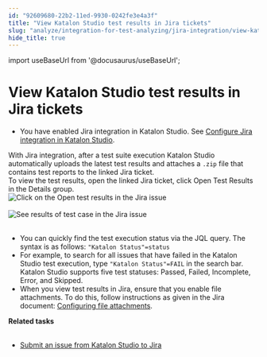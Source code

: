 ```yaml
---
id: "92609680-22b2-11ed-9930-0242fe3e4a3f"
title: "View Katalon Studio test results in Jira tickets"
slug: "analyze/integration-for-test-analyzing/jira-integration/view-katalon-studio-test-results-in-jira-tickets"
hide_title: true
---
```

import useBaseUrl from '@docusaurus/useBaseUrl';


# <a id="task-1453" class="anchor_top_offset"/><a id="ariaid-title1" class="anchor_top_offset"/>View <span xmlns="http://www.w3.org/1999/xhtml" className="ph">Katalon Studio</span>  test results in Jira tickets

<div xmlns="http://www.w3.org/1999/xhtml" className="section prereq p"><ul className="ul"><li className="li"><p className="p">You have enabled Jira integration in <span className="ph">Katalon Studio</span>. See <a className="xref" href="/organize/integration-for-organizing-tests/jira-integration/configure-jira-integration-in-katalon-studio">Configure Jira integration in <span className="ph">Katalon Studio</span></a>.</p></li></ul></div>
<section xmlns="http://www.w3.org/1999/xhtml" className="section context">With Jira integration,  after a test suite execution <span className="ph">Katalon Studio</span> automatically uploads the latest test results and attaches a <code className="ph codeph">.zip</code> file that contains test reports to the linked Jira ticket.</section> 
<div xmlns="http://www.w3.org/1999/xhtml" className="li step p"><span className="ph cmd">To view the test results, open the linked Jira ticket, click <span className="ph uicontrol">Open Test Results</span> in the <span className="ph uicontrol">Details</span> group.</span><div className="itemgroup stepxmp"><img className="image" src={useBaseUrl("https://github.com/katalon-studio/docs-images/raw/master/katalon-studio/docs/configure-jira-integration/KS-JIRA-Open-test-results-2.png")} alt="Click on the Open test results in the Jira issue" /><br /><br />
  </div></div>
<section xmlns="http://www.w3.org/1999/xhtml" className="section result"> <img className="image" src={useBaseUrl("https://github.com/katalon-studio/docs-images/raw/master/katalon-studio/docs/configure-jira-integration/KS-JIRA-View-results-on-Jira.png")} alt="See results of test case in the Jira issue" /><br /><br />   <div className="p">     <ul className="ul"><li className="li">You can quickly find the test execution status via the JQL query. The syntax is as follows: <code className="ph codeph">"Katalon Status"=status</code></li><li className="li">For example, to search for all issues that have failed in the Katalon Studio test execution, type <code className="ph codeph">"Katalon Status"=FAIL</code> in the search bar. Katalon Studio supports five test statuses: <span className="ph uicontrol">Passed</span>, <span className="ph uicontrol">Failed</span>, <span className="ph uicontrol">Incomplete</span>, <span className="ph uicontrol">Error</span>, and <span className="ph uicontrol">Skipped</span>.</li><li className="li">When you view test results in Jira, ensure that you enable file attachments. To do this, follow instructions as given in the Jira document: <a className="xref j-external-link" href="https://confluence.atlassian.com/adminjiraserver/configuring-file-attachments-938847851.html" target="_blank">Configuring file attachments</a>. </li></ul>   </div> </section> 
<nav xmlns="http://www.w3.org/1999/xhtml" role="navigation" className="related-links"><div className="linklist relinfo reltasks"><strong>Related tasks</strong><br /><br /><ul className="linklist"><li className="linklist"><a className="link" href="/analyze/integration-for-test-analyzing/jira-integration/submit-an-issue-from-katalon-studio-to-jira">Submit an issue from Katalon Studio to Jira</a></li></ul></div></nav> 
